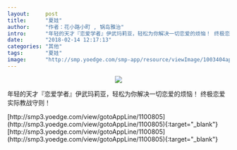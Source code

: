 ```yaml
---
layout:     post
title:      "夏娃"
author:     "作者：花小路小町 , 锅岛雅治"
intro:      "年轻的天才『恋爱学者』伊武玛莉亚，轻松为你解决一切恋爱的烦恼！ 终极恋爱实际教战守则！"
date:       "2018-02-14 12:17:13"
categories: "其他"
tags:       "夏娃"
image:      "http://smp.yoedge.com/smp-app/resource/viewImage/1003404appline.png"
---
```

<div style="text-align: center">
<p><img src="http://smp.yoedge.com/smp-app/resource/viewImage/1003404appline.png"/></p>
</div>
<p class="post-meta">
<span>年轻的天才『恋爱学者』伊武玛莉亚，轻松为你解决一切恋爱的烦恼！ 终极恋爱实际教战守则！</span>
</p>
[http://smp3.yoedge.com/view/gotoAppLine/1100805](http://smp3.yoedge.com/view/gotoAppLine/1100805){:target="_blank"}
[http://smp3.yoedge.com/view/gotoAppLine/1100805](http://smp3.yoedge.com/view/gotoAppLine/1100805){:target="_blank"}


